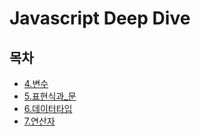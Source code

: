 # Javascript Deep Dive

## 목차

- [4.변수](./4.변수.md)
- [5.표현식과\_문](./5.표현식과_문.md)
- [6.데이터타입](./6.데이터타입.md)
- [7.연산자](./7.연산자.md)
